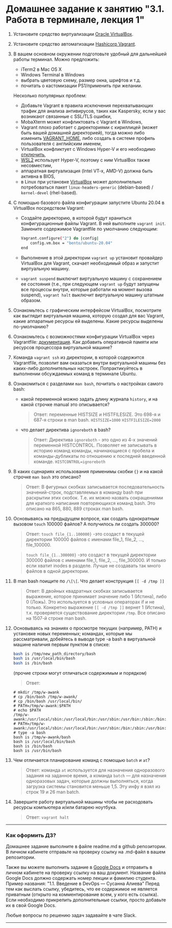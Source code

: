 # Домашнее задание к занятию "3.1. Работа в терминале, лекция 1"

1. Установите средство виртуализации [Oracle VirtualBox](https://www.virtualbox.org/).

1. Установите средство автоматизации [Hashicorp Vagrant](https://www.vagrantup.com/).

1. В вашем основном окружении подготовьте удобный для дальнейшей работы терминал. Можно предложить:

	* iTerm2 в Mac OS X
	* Windows Terminal в Windows
	* выбрать цветовую схему, размер окна, шрифтов и т.д.
	* почитать о кастомизации PS1/применить при желании.

	Несколько популярных проблем:
	* Добавьте Vagrant в правила исключения перехватывающих трафик для анализа антивирусов, таких как Kaspersky, если у вас возникают связанные с SSL/TLS ошибки,
	* MobaXterm может конфликтовать с Vagrant в Windows,
	* Vagrant плохо работает с директориями с кириллицей (может быть вашей домашней директорией), тогда можно либо изменить [VAGRANT_HOME](https://www.vagrantup.com/docs/other/environmental-variables#vagrant_home), либо создать в системе профиль пользователя с английским именем,
	* VirtualBox конфликтует с Windows Hyper-V и его необходимо [отключить](https://www.vagrantup.com/docs/installation#windows-virtualbox-and-hyper-v),
	* [WSL2](https://docs.microsoft.com/ru-ru/windows/wsl/wsl2-faq#does-wsl-2-use-hyper-v-will-it-be-available-on-windows-10-home) использует Hyper-V, поэтому с ним VirtualBox также несовместим,
	* аппаратная виртуализация (Intel VT-x, AMD-V) должна быть активна в BIOS,
	* в Linux при установке [VirtualBox](https://www.virtualbox.org/wiki/Linux_Downloads) может дополнительно потребоваться пакет `linux-headers-generic` (debian-based) / `kernel-devel` (rhel-based).

1. С помощью базового файла конфигурации запустите Ubuntu 20.04 в VirtualBox посредством Vagrant:

	* Создайте директорию, в которой будут храниться конфигурационные файлы Vagrant. В ней выполните `vagrant init`. Замените содержимое Vagrantfile по умолчанию следующим:

		```bash
		Vagrant.configure("2") do |config|
			config.vm.box = "bento/ubuntu-20.04"
		end
		```

	* Выполнение в этой директории `vagrant up` установит провайдер VirtualBox для Vagrant, скачает необходимый образ и запустит виртуальную машину.

	* `vagrant suspend` выключит виртуальную машину с сохранением ее состояния (т.е., при следующем `vagrant up` будут запущены все процессы внутри, которые работали на момент вызова suspend), `vagrant halt` выключит виртуальную машину штатным образом.

1. Ознакомьтесь с графическим интерфейсом VirtualBox, посмотрите как выглядит виртуальная машина, которую создал для вас Vagrant, какие аппаратные ресурсы ей выделены. Какие ресурсы выделены по-умолчанию?

1. Ознакомьтесь с возможностями конфигурации VirtualBox через Vagrantfile: [документация](https://www.vagrantup.com/docs/providers/virtualbox/configuration.html). Как добавить оперативной памяти или ресурсов процессора виртуальной машине?

1. Команда `vagrant ssh` из директории, в которой содержится Vagrantfile, позволит вам оказаться внутри виртуальной машины без каких-либо дополнительных настроек. Попрактикуйтесь в выполнении обсуждаемых команд в терминале Ubuntu.

1. Ознакомиться с разделами `man bash`, почитать о настройках самого bash:
    * какой переменной можно задать длину журнала `history`, и на какой строчке manual это описывается?
	  > Ответ: переменные HISTSIZE и HISTFILESIZE. Это 698-я и 687-я строки в man bash.
	  `HISTSIZE=1000`
	  `HISTFILESIZE=2000`
    * что делает директива `ignoreboth` в bash?
	  > Ответ: Директива `ignoreboth` - это одно из 4-х значений переменной HISTCONTROL. Позволяет не записывать в историю команд команды, начинающиеся с пробела и команды-дубликаты по отношению к последней введенной команде.
	  `HISTCONTROL=ignoreboth`
1. В каких сценариях использования применимы скобки `{}` и на какой строчке `man bash` это описано?
   > Ответ: В фигурных скобках записывается последовательность значений-строк, подставляемых в команду bash при раскрытии этих скобок. Т.е. их можно назвать сокращениями для краткого написания повторяющихся команд bash. Это описано на 865, 880, 889 строках man bash. 
1. Основываясь на предыдущем вопросе, как создать однократным вызовом `touch` 100000 файлов? А получилось ли создать 300000?
   > Ответ:
   `touch file_{1..100000}` -это создаст в текущей директории 100000 файлов с именами file_1, file_2, ..., file_100000.
   
   >`touch file_{1..300000}` -это создаст в текущей директории 300000 файлов с именами file_1, file_2, ..., file_300000. И только если хватит inodes в разделе. Лучше не создавать так много файлов в одной директории.
1. В man bash поищите по `/\[\[`. Что делает конструкция `[[ -d /tmp ]]`
   > Ответ: В двойных квадратных скобках записывается выражение, которое принимает значение либо 1 (Истина), либо 0 (Ложь). Это используется в условных операторах if и не только. Конкретно выражение `[[ -d /tmp ]]` вернет 1 (Истина), т.к. проверяется существование директории `/tmp`. Все описано на 1507-й строке man bash.     
1. Основываясь на знаниях о просмотре текущих (например, PATH) и установке новых переменных; командах, которые мы рассматривали, добейтесь в выводе type -a bash в виртуальной машине наличия первым пунктом в списке:

	```bash
	bash is /tmp/new_path_directory/bash
	bash is /usr/local/bin/bash
	bash is /bin/bash
	```

	(прочие строки могут отличаться содержимым и порядком)
    > Ответ:
   ```
   # mkdir /tmp/w-awank
   # cp /bin/bash /tmp/w-awank/
   # cp /bin/bash /usr/local/bin/
   # PATH=/tmp/w-awank:$PATH
   # echo $PATH
   /tmp/w-awank:/usr/local/sbin:/usr/local/bin:/usr/sbin:/usr/bin:/sbin:/bin:/usr/games:/usr/local/games:/snap/bin
   # PATH=/tmp/w-awank:/usr/local/sbin:/usr/local/bin:/usr/sbin:/bin:/sbin:/usr/bin:/usr/games:/usr/local/games:/snap/bin
   # type -a bash
   bash is /tmp/w-awank/bash
   bash is /usr/local/bin/bash
   bash is /bin/bash
   bash is /usr/bin/bash
    ```

1. Чем отличается планирование команд с помощью `batch` и `at`?
   > Ответ: команда `at` используется для назначения одноразового задания на заданное время, а команда `batch` — для назначения одноразовых задач, которые должны выполняться, когда загрузка системы становится меньше 1,5. Эту инфу я взял из строк 19 и 26 man batch.

1. Завершите работу виртуальной машины чтобы не расходовать ресурсы компьютера и/или батарею ноутбука.
   > Ответ: `vagrant halt`

 
 ---

### Как оформить ДЗ?

Домашнее задание выполните в файле readme.md в github репозитории. В личном кабинете отправьте на проверку ссылку на .md-файл в вашем репозитории.

Также вы можете выполнить задание в [Google Docs](https://docs.google.com/document/u/0/?tgif=d) и отправить в личном кабинете на проверку ссылку на ваш документ.
Название файла Google Docs должно содержать номер лекции и фамилию студента. Пример названия: "1.1. Введение в DevOps — Сусанна Алиева"
Перед тем как выслать ссылку, убедитесь, что ее содержимое не является приватным (открыто на комментирование всем, у кого есть ссылка). 
Если необходимо прикрепить дополнительные ссылки, просто добавьте их в свой Google Docs.

Любые вопросы по решению задач задавайте в чате Slack.

---